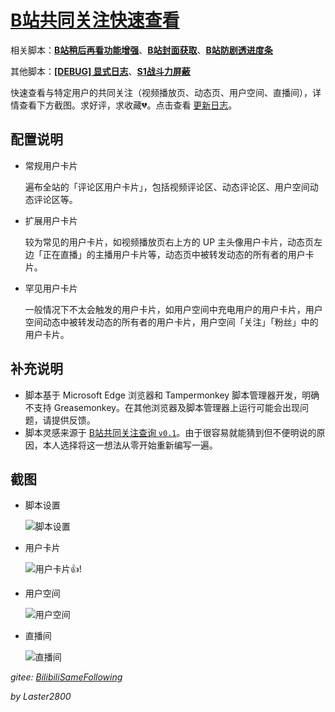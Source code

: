 # [B站共同关注快速查看](https://greasyfork.org/zh-CN/scripts/428453)

相关脚本：**[B站稍后再看功能增强](https://greasyfork.org/zh-CN/scripts/395456)**、**[B站封面获取](https://greasyfork.org/zh-CN/scripts/395575)**、**[B站防剧透进度条](https://greasyfork.org/zh-CN/scripts/411092)**

其他脚本：**[[DEBUG] 显式日志](https://greasyfork.org/zh-CN/scripts/429521)**、**[S1战斗力屏蔽](https://greasyfork.org/zh-CN/scripts/394407)**

快速查看与特定用户的共同关注（视频播放页、动态页、用户空间、直播间），详情查看下方截图。求好评，求收藏💔。点击查看 [更新日志](https://gitee.com/liangjiancang/userscript/blob/master/script/BilibiliSameFollowing/changelog.md)。

## 配置说明

* 常规用户卡片

  遍布全站的「评论区用户卡片」，包括视频评论区、动态评论区、用户空间动态评论区等。

* 扩展用户卡片

  较为常见的用户卡片，如视频播放页右上方的 UP 主头像用户卡片，动态页左边「正在直播」的主播用户卡片等，动态页中被转发动态的所有者的用户卡片。

* 罕见用户卡片

  一般情况下不太会触发的用户卡片，如用户空间中充电用户的用户卡片，用户空间动态中被转发动态的所有者的用户卡片，用户空间「关注」「粉丝」中的用户卡片。

## 补充说明

* 脚本基于 Microsoft Edge 浏览器和 Tampermonkey 脚本管理器开发，明确不支持 Greasemonkey。在其他浏览器及脚本管理器上运行可能会出现问题，请提供反馈。
* 脚本灵感来源于 [B站共同关注查询 `v0.1`](https://greasyfork.org/zh-CN/scripts/428381?version=943607)。由于很容易就能猜到但不便明说的原因，本人选择将这一想法从零开始重新编写一遍。

## 截图

* 脚本设置

    ![脚本设置](https://gitee.com/liangjiancang/userscript/raw/master/script/BilibiliSameFollowing/screenshot/脚本设置.png)

* 用户卡片

    ![用户卡片👍](https://gitee.com/liangjiancang/userscript/raw/master/script/BilibiliSameFollowing/screenshot/用户卡片👍.png)!

* 用户空间

    ![用户空间](https://gitee.com/liangjiancang/userscript/raw/master/script/BilibiliSameFollowing/screenshot/用户空间.png)

* 直播间

    ![直播间](https://gitee.com/liangjiancang/userscript/raw/master/script/BilibiliSameFollowing/screenshot/直播间.png)

*gitee: [BilibiliSameFollowing](https://gitee.com/liangjiancang/userscript/tree/master/script/BilibiliSameFollowing)*

*by Laster2800*
